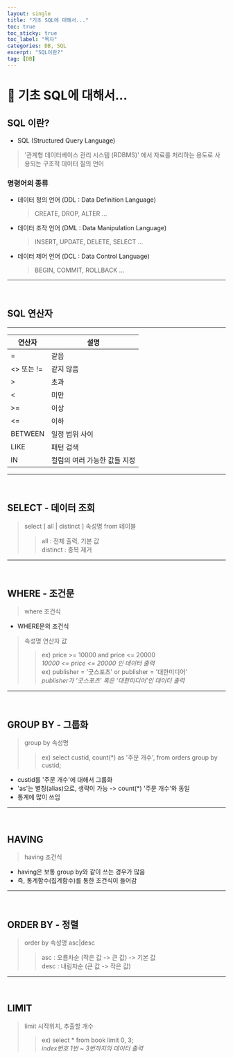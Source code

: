 ```yaml
---
layout: single
title: "기초 SQL에 대해서..."
toc: true
toc_sticky: true
toc_label: "목차"
categories: DB, SQL
excerpt: "SQL이란?"
tag: [DB]
---
```

# 📘 기초 SQL에 대해서...
## SQL 이란?
- SQL (Structured Query Language)
> '관계형 데이터베이스 관리 시스템 (RDBMS)' 에서 자료를 처리하는 용도로 사용되는 구조적 데이터 질의 언어  

### 명령어의 종류
- 데이터 정의 언어 (DDL : Data Definition Language)
  > CREATE, DROP, ALTER ...  
- 데이터 조작 언어 (DML : Data Manipulation Language)
  > INSERT, UPDATE, DELETE, SELECT ...
- 데이터 제어 언어 (DCL : Data Control Language)
  > BEGIN, COMMIT, ROLLBACK ...  
  
---

<br>

## SQL 연산자
---
  |연산자|설명|
  |------|---|
  |=|같음|
  |<> 또는 !=|같지 않음|
  |>|초과|
  |<|미만|
  |>=|이상|
  |<=|이하|
  |BETWEEN|일정 범위 사이|
  |LIKE|패턴 검색|
  |IN|컬럼의 여러 가능한 값들 지정|
---

<br> 

## SELECT - 데이터 조회
> select [ all | distinct ] 속성명 from 테이블
> >   all : 전체 출력, 기본 값  
> >   distinct : 중복 제거  

---
<br>

## WHERE - 조건문
> where 조건식
- WHERE문의 조건식
> 속성명 연산자 값  
> > ex) price >= 10000 and price <= 20000  
      *10000 <= price <= 20000 인 데이터 출력*  
> > ex) publisher = '굿스포츠' or publisher = '대한미디어'  
      *publisher가 '굿스포츠' 혹은 '대한미디어'인 데이터 출력*

---
<br>

## GROUP BY - 그룹화
> group by 속성명
> >   ex) select 
          custid, 
          count(*) as '주문 개수', 
        from orders group by custid;  
- custid를 '주문 개수'에 대해서 그룹화
- 'as'는 별칭(alias)으로, 생략이 가능 -> count(*) '주문 개수'와 동일  
- 통계에 많이 쓰임

---
<br>

## HAVING
> having 조건식  
- having은 보통 group by와 같이 쓰는 경우가 많음
- 즉, 통계함수(집계함수)를 통한 조건식이 들어감 

---
<br>

## ORDER BY - 정렬
> order by 속성명 asc|desc
> > asc  : 오름차순 (작은 값 -> 큰 값) -> 기본 값   
> > desc : 내림차순 (큰 값 -> 작은 값)

---
<br>

## LIMIT
> limit 시작위치, 추출할 개수
> > ex) select * from book limit 0, 3;  
> > *index번호 1번 ~ 3번까지의 데이터 출력*

<br>
